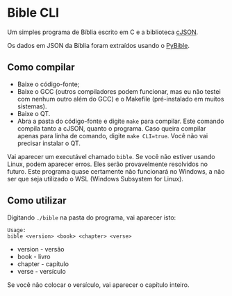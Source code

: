 # Bible CLI

Um simples programa de Bíblia escrito em C e a biblioteca [cJSON](https://github.com/DaveGamble/cJSON).

Os dados em JSON da Bíblia foram extraídos usando o [PyBible](https://github.com/filipemd/PyBible).

## Como compilar

 - Baixe o código-fonte;
 - Baixe o GCC (outros compiladores podem funcionar, mas eu não testei com nenhum outro além do GCC) e o Makefile (pré-instalado em muitos sistemas).
 - Baixe o QT.
 - Abra a pasta do código-fonte e digite `make` para compilar. Este comando compila tanto a cJSON, quanto o programa. Caso queira compilar apenas para linha de comando, digite `make CLI=true`. Você não vai precisar instalar o QT.

Vai aparecer um executável chamado `bible`. Se você não estiver usando Linux, podem aparecer erros. Eles serão provavelmente resolvidos no futuro. Este programa quase certamente não funcionará no Windows, a não ser que seja utilizado o WSL (Windows Subsystem for Linux).

## Como utilizar

Digitando `./bible` na pasta do programa, vai aparecer isto:

```
Usage: 
bible <version> <book> <chapter> <verse>
```

 - version  - versão
 - book     - livro
 - chapter  - capítulo
 - verse    - versículo

Se você não colocar o versículo, vai aparecer o capítulo inteiro.